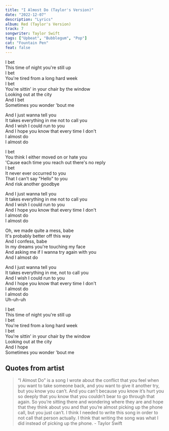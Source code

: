 ```yaml
---
title: "I Almost Do (Taylor's Version)"
date: "2022-12-07"
description: "Lyrics"
album: Red (Taylor's Version)
track: 7
songwriter: Taylor Swift
tags: ["Upbeat", "Bubblegum", "Pop"]
cat: "Fountain Pen"
feat: false
---
```


<p className="verse-one">
I bet <br />
This time of night you're still up <br />
I bet <br />
You're tired from a long hard week <br />
I bet <br />
You're sittin' in your chair by the window <br />
Looking out at the city <br />
And I bet <br />
Sometimes you wonder 'bout me <br />
</p>
<p className="chorus">
And I just wanna tell you <br />
It takes everything in me not to call you <br />
And I wish I could run to you <br />
And I hope you know that every time I don't  <br />
I almost do <br />
I almost do <br />
</p>
<p className="verse-two">
I bet <br />
You think I either moved on or hate you <br />
'Cause each time you reach out there's no reply <br />
I bet <br />
It never ever occurred to you <br />
That I can't say "Hello" to you <br />
And risk another goodbye <br />
</p>
<p className="chorus">
And I just wanna tell you <br />
It takes everything in me not to call you <br />
And I wish I could run to you <br />
And I hope you know that every time I don't <br />
I almost do <br />
I almost do <br />
</p>
<p className="bridge">
Oh, we made quite a mess, babe <br />
It's probably better off this way <br />
And I confess, babe <br />
In my dreams you're touching my face <br />
And asking me if I wanna try again with you <br />
And I almost do <br />
</p>
<p className="chorus">
And I just wanna tell you <br />
It takes everything in me, not to call you <br />
And I wish I could run to you <br />
And I hope you know that every time I don't <br />
I almost do <br />
I almost do <br />
Uh-uh-uh <br />
</p>
<p className="outro">
I bet <br />
This time of night you're still up <br />
I bet <br />
You're tired from a long hard week <br />
I bet <br />
You're sittin' in your chair by the window <br />
Looking out at the city <br />
And I hope <br />
Sometimes you wonder 'bout me  <br />
</p>

## Quotes from artist

<blockquote>
“I Almost Do” is a song I wrote about the conflict that you feel when you want to take someone back, and you want to give it another try, but you know you can’t. And you can’t because you know it’s hurt you so deeply that you know that you couldn’t bear to go through that again. So you’re sitting there and wondering where they are and hope that they think about you and that you’re almost picking up the phone call, but you just can’t. I think I needed to write this song in order to not call that person actually. I think that writing the song was what I did instead of picking up the phone. - Taylor Swift
</blockquote>
